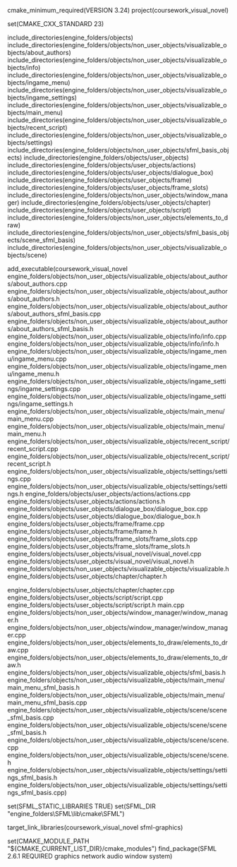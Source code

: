 cmake_minimum_required(VERSION 3.24)
project(coursework_visual_novel)

set(CMAKE_CXX_STANDARD 23)

include_directories(engine_folders/objects)
include_directories(engine_folders/objects/non_user_objects/visualizable_objects/about_authors)
include_directories(engine_folders/objects/non_user_objects/visualizable_objects/info)
include_directories(engine_folders/objects/non_user_objects/visualizable_objects/ingame_menu)
include_directories(engine_folders/objects/non_user_objects/visualizable_objects/ingame_settings)
include_directories(engine_folders/objects/non_user_objects/visualizable_objects/main_menu)
include_directories(engine_folders/objects/non_user_objects/visualizable_objects/recent_script)
include_directories(engine_folders/objects/non_user_objects/visualizable_objects/settings)
include_directories(engine_folders/objects/non_user_objects/sfml_basis_objects)
include_directories(engine_folders/objects/user_objects)
include_directories(engine_folders/objects/user_objects/actions)
include_directories(engine_folders/objects/user_objects/dialogue_box)
include_directories(engine_folders/objects/user_objects/frame)
include_directories(engine_folders/objects/user_objects/frame_slots)
include_directories(engine_folders/objects/non_user_objects/window_manager)
include_directories(engine_folders/objects/user_objects/chapter)
include_directories(engine_folders/objects/user_objects/script)
include_directories(engine_folders/objects/non_user_objects/elements_to_draw)
include_directories(engine_folders/objects/non_user_objects/sfml_basis_objects/scene_sfml_basis)
include_directories(engine_folders/objects/non_user_objects/visualizable_objects/scene)

add_executable(coursework_visual_novel
engine_folders/objects/non_user_objects/visualizable_objects/about_authors/about_authors.cpp
engine_folders/objects/non_user_objects/visualizable_objects/about_authors/about_authors.h
engine_folders/objects/non_user_objects/visualizable_objects/about_authors/about_authors_sfml_basis.cpp
engine_folders/objects/non_user_objects/visualizable_objects/about_authors/about_authors_sfml_basis.h
engine_folders/objects/non_user_objects/visualizable_objects/info/info.cpp
engine_folders/objects/non_user_objects/visualizable_objects/info/info.h
engine_folders/objects/non_user_objects/visualizable_objects/ingame_menu/ingame_menu.cpp
engine_folders/objects/non_user_objects/visualizable_objects/ingame_menu/ingame_menu.h
engine_folders/objects/non_user_objects/visualizable_objects/ingame_settings/ingame_settings.cpp
engine_folders/objects/non_user_objects/visualizable_objects/ingame_settings/ingame_settings.h
engine_folders/objects/non_user_objects/visualizable_objects/main_menu/main_menu.cpp
engine_folders/objects/non_user_objects/visualizable_objects/main_menu/main_menu.h
engine_folders/objects/non_user_objects/visualizable_objects/recent_script/recent_script.cpp
engine_folders/objects/non_user_objects/visualizable_objects/recent_script/recent_script.h
engine_folders/objects/non_user_objects/visualizable_objects/settings/settings.cpp
engine_folders/objects/non_user_objects/visualizable_objects/settings/settings.h
engine_folders/objects/user_objects/actions/actions.cpp
engine_folders/objects/user_objects/actions/actions.h
engine_folders/objects/user_objects/dialogue_box/dialogue_box.cpp
engine_folders/objects/user_objects/dialogue_box/dialogue_box.h
engine_folders/objects/user_objects/frame/frame.cpp
engine_folders/objects/user_objects/frame/frame.h
engine_folders/objects/user_objects/frame_slots/frame_slots.cpp
engine_folders/objects/user_objects/frame_slots/frame_slots.h
engine_folders/objects/user_objects/visual_novel/visual_novel.cpp
engine_folders/objects/user_objects/visual_novel/visual_novel.h
engine_folders/objects/non_user_objects/visualizable_objects/visualizable.h
engine_folders/objects/user_objects/chapter/chapter.h

engine_folders/objects/user_objects/chapter/chapter.cpp
        engine_folders/objects/user_objects/script/script.cpp
        engine_folders/objects/user_objects/script/script.h
        main.cpp engine_folders/objects/non_user_objects/window_manager/window_manager.h
        engine_folders/objects/non_user_objects/window_manager/window_manager.cpp
        engine_folders/objects/non_user_objects/elements_to_draw/elements_to_draw.cpp
        engine_folders/objects/non_user_objects/elements_to_draw/elements_to_draw.h
        engine_folders/objects/non_user_objects/visualizable_objects/sfml_basis.h
        engine_folders/objects/non_user_objects/visualizable_objects/main_menu/main_menu_sfml_basis.h
        engine_folders/objects/non_user_objects/visualizable_objects/main_menu/main_menu_sfml_basis.cpp
        engine_folders/objects/non_user_objects/visualizable_objects/scene/scene_sfml_basis.cpp
        engine_folders/objects/non_user_objects/visualizable_objects/scene/scene_sfml_basis.h
        engine_folders/objects/non_user_objects/visualizable_objects/scene/scene.cpp
        engine_folders/objects/non_user_objects/visualizable_objects/scene/scene.h engine_folders/objects/non_user_objects/visualizable_objects/settings/settings_sfml_basis.h engine_folders/objects/non_user_objects/visualizable_objects/settings/settings_sfml_basis.cpp)






set(SFML_STATIC_LIBRARIES TRUE)
set(SFML_DIR "engine_folders\\SFML\\lib\\cmake\\SFML")

target_link_libraries(coursework_visual_novel sfml-graphics)

set(CMAKE_MODULE_PATH "${CMAKE_CURRENT_LIST_DIR}/cmake_modules")
find_package(SFML 2.6.1 REQUIRED graphics network audio window system)
